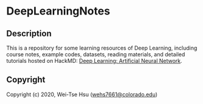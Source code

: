 DeepLearningNotes
===================
## Description
This is a repository for some learning resources of Deep Learning, including course notes, example codes, datasets, reading materials, and detailed tutorials hosted on HackMD: [Deep Learning: Artificial Neural Network](https://hackmd.io/7HjLgouYQNiERMtn_ZnEWw?both).

## Copyright
Copyright (c) 2020, Wei-Tse Hsu (wehs7661@colorado.edu)
